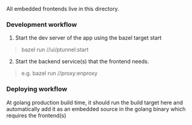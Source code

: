 All embedded frontends live in this directory.

### Development workflow

1. Start the dev server of the app using the bazel target start
> bazel run //ui/ptunnel:start

2. Start the backend service(s) that the frontend needs.
> e.g. bazel run //proxy:enproxy

### Deploying workflow
At golang production build time, it should run the build target here and automatically add it as 
an embedded source in the golang binary which requires the frontend(s)

